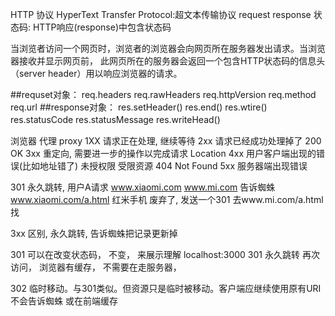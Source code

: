 HTTP 协议  HyperText Transfer Protocol:超文本传输协议  request response
状态码: HTTP响应(response)中包含状态码

当浏览者访问一个网页时，浏览者的浏览器会向网页所在服务器发出请求。当浏览器接收并显示网页前，
此网页所在的服务器会返回一个包含HTTP状态码的信息头（server header）用以响应浏览器的请求。

##requset对象：
req.headers
req.rawHeaders
req.httpVersion
req.method
req.url
##response对象：
res.setHeader()
res.end()
res.wtire()
res.statusCode
res.statusMessage
res.writeHead()　


浏览器 代理 proxy
1XX 请求正在处理, 继续等待
2xx 请求已经成功处理掉了  200  OK 
3xx 重定向, 需要进一步的操作以完成请求 Location
4xx 用户客户端出现的错误(比如地址错了) 未授权限 受限资源  404 Not Found
5xx 服务器端出现错误

301 永久跳转,
用户A请求 www.xiaomi.com  www.mi.com
告诉蜘蛛
www.xiaomi.com/a.html  红米手机
废弃了, 发送一个301 去www.mi.com/a.html找

3xx 区别, 永久跳转, 告诉蜘蛛把记录更新掉

301 可以在改变状态码， 不变， 来展示理解
localhost:3000   301 永久跳转 
再次访问， 浏览器有缓存， 不需要在走服务器，

302 临时移动。与301类似。但资源只是临时被移动。客户端应继续使用原有URI  不会告诉蜘蛛 或在前端缓存